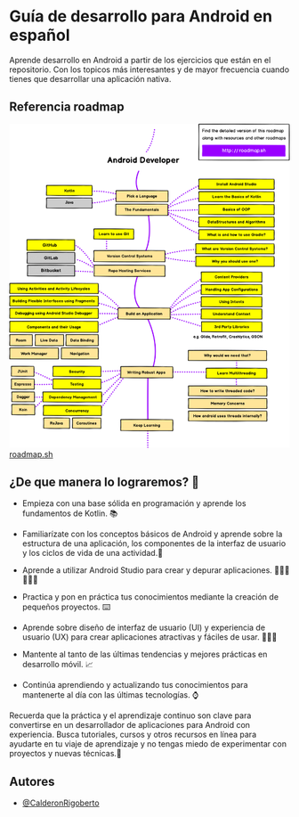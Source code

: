 # Guía de desarrollo para Android en español

Aprende desarrollo en Android a partir de los ejercicios que están en el repositorio. Con los topicos más interesantes y de mayor frecuencia cuando tienes que desarrollar una aplicación nativa.

## Referencia roadmap
![Imagen roadmap](https://raw.githubusercontent.com/CalderonRigoberto/guia-desarrollo-android/main/roadmap.png)
[roadmap.sh](https://roadmap.sh/android)


## ¿De que manera lo lograremos? 🎉

- Empieza con una base sólida en programación y aprende los fundamentos de Kotlin. 📚

- Familiarízate con los conceptos básicos de Android y aprende sobre la estructura de una aplicación, los componentes de la interfaz de usuario y los ciclos de vida de una actividad.📱

- Aprende a utilizar Android Studio para crear y depurar aplicaciones. 👨🏽‍💻👩🏽‍💻

- Practica y pon en práctica tus conocimientos mediante la creación de pequeños proyectos. ⌨️

- Aprende sobre diseño de interfaz de usuario (UI) y experiencia de usuario (UX) para crear aplicaciones atractivas y fáciles de usar. 🧑🏻‍🏫

- Mantente al tanto de las últimas tendencias y mejores prácticas en desarrollo móvil. 📈

- Continúa aprendiendo y actualizando tus conocimientos para mantenerte al día con las últimas tecnologías. ⌚️

Recuerda que la práctica y el aprendizaje continuo son clave para convertirse en un desarrollador de aplicaciones para Android con experiencia. Busca tutoriales, cursos y otros recursos en línea para ayudarte en tu viaje de aprendizaje y no tengas miedo de experimentar con proyectos y nuevas técnicas.💪

## Autores

- [@CalderonRigoberto](https://github.com/CalderonRigoberto/)

